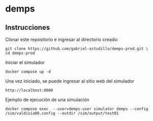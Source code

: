 # demps

## Instrucciones

Clonar este repositorio e ingresar al directorio creado:

```
git clone https://github.com/gabriel-astudillo/demps-prod.git \
cd demps-prod
```


Iniciar el simulador
```
docker compose up -d
```

Una vez iniciado, se puede ingresar al sitio web del simulador

```
http://localhost:8000
```

Ejemplo de ejecución de una simulación

```
docker compose exec  --user=demps-user simulator demps --config /sim/valdivia00.config --outdir /sim/output/test01
```
